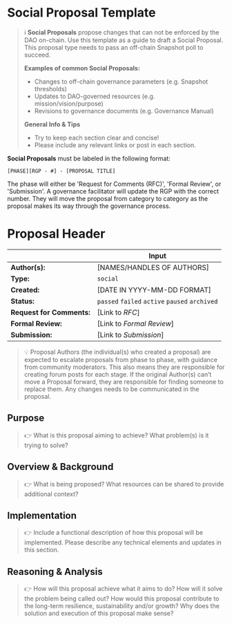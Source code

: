# Social Proposal Template

> ℹ️ **Social Proposals** propose changes that can not be enforced by the DAO on-chain. Use this template as a guide to draft a Social Proposal. This proposal type needs to pass an off-chain Snapshot poll to succeed.
> 
> **Examples of common Social Proposals:**
> - Changes to off-chain governance parameters (e.g. Snapshot thresholds)
> - Updates to DAO-governed resources (e.g. mission/vision/purpose)
> - Revisions to governance documents (e.g. Governance Manual)
>
> **General Info & Tips**
> - Try to keep each section clear and concise!
> - Please include any relevant links or post in each section.

**Social Proposals** must be labeled in the following format:

`[PHASE][RGP - #] - [PROPOSAL TITLE]`

The phase will either be 'Request for Comments (RFC)', 'Formal Review', or 'Submission'. A governance facilitator will update the RGP with the correct number. They will move the proposal from category to category as the proposal makes its way through the governance process.


# Proposal Header

|  | Input
| --- | --- |
| **Author(s):** | [NAMES/HANDLES OF AUTHORS] |
| **Type:** | `social` |
| **Created:** | [DATE IN YYYY-MM-DD FORMAT] |
| **Status:** | `passed` `failed` `active` `paused` `archived` |
| **Request for Comments:** | [Link to *RFC*] |
| **Formal Review:** | [Link to *Formal Review*] |
| **Submission:** | [Link to *Submission*]  |


> 💡 Proposal Authors (the individual(s) who created a proposal) are expected to escalate proposals from phase to phase, with guidance from community moderators. This also means they are responsible for creating forum posts for each stage. If the original Author(s) can’t move a Proposal forward, they are responsible for finding someone to replace them. Any changes needs to be communicated in the proposal.


## Purpose

> 👉 What is this proposal aiming to achieve? What problem(s) is it trying to solve? 


## Overview & Background

> 👉 What is being proposed? What resources can be shared to provide additional context?


## Implementation

> 👉 Include a functional description of how this proposal will be implemented. Please describe any technical elements and updates in this section.


## Reasoning & Analysis

> 👉 How will this proposal achieve what it aims to do? How will it solve the problem being called out? How would this proposal contribute to the long-term resilience, sustainability and/or growth? Why does the solution and execution of this proposal make sense?
